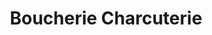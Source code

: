 ---
title: "Boucherie Charcuterie"
url: /saint-pierre-du-perray/boucherie-charcuterie/
shop: Metzgerei
---